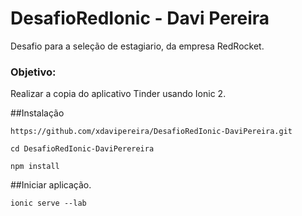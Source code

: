 # DesafioRedIonic - Davi Pereira

Desafio para a seleção de estagiario, da empresa RedRocket.

### Objetivo:
Realizar a copia do aplicativo Tinder usando Ionic 2.


##Instalação

```
https://github.com/xdavipereira/DesafioRedIonic-DaviPereira.git

cd DesafioRedIonic-DaviPerereira

npm install
```

##Iniciar aplicação.

```
ionic serve --lab
```


